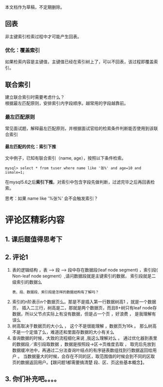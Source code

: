 本文档作为草稿，不定期删除。
## 回表
非主键索引检索过程中才可能产生回表。   

### 优化：覆盖索引
如果检索内容是主键值，主键值已经在索引树上了，可以不回表，该过程即覆盖索引。
## 联合索引
建立联合索引时需要考虑什么？   
根据最左匹配原则，安排索引内字段顺序。越常用的字段越靠前。
### 最左匹配原则
常见面试题，解释最左匹配原则，并根据面试官给的检索条件判断能否使用到该联合索引
#### 最左匹配的优化：索引下推
文中例子，已知有联合索引（name, age），按照以下条件检索。
```
mysql> select * from tuser where name like '张%' and age=10 and ismale=1;
```
在mysql5.6之后**索引下推**。对索引中包含字段先做判断，过滤完毕之后再回表检索。

思考：如果 name like '%张%' 会不会触发索引？

# 评论区精彩内容

## 1. 课后题值得思考下

## 2. 评论1
1. 表的逻辑结构 ，表 —> 段 —> 段中存在数据段(leaf node segment) ，索引段( Non-leaf node segment）,请问数据段就是主键索引的数据， 索引段就是二级索引的数据么
    ```
    表、段、数据段、索引段是怎样的数据结构有了解吗？

    ```
3. 索引的n阶表示n个数据页么。那是不是插入第一行数据树高1 ，就是一个数据页， 插入二三行，树高是二，那就是两个数据页，而且B+树只有leaf node存数据，所以父节点实际上有没有数据，但是占一个页 ，好浪费 ， 是我理解有误么
4. 树高取决于数据页的大小么 ， 这个不是很能理解 ，数据页为16k 。 那么树高不是一个定值了么，难道还和里面存数据的大小有关么
5. 查询数据的时候，大致的流程细化来说 ,我这么理解对么 。 通过优化器到表里的数据段／索引段取数据 ，数据是按照段->区->页维度去取 ， 取完后先放到数据缓冲池中，再通过二分法查询叶结点的有序链表数组找到行数据返回给用户 。 当数据量大的时候，会存在不同的区，取范围值的时候会到不同的区取页的数据返回用户。【跟问题1都需要搞清楚 段、区、页这些基本概念】。


## 3. 你们补充吧。。。。